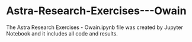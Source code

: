 # Astra-Research-Exercises---Owain
The Astra Research Exercises - Owain.ipynb file was created by Jupyter Notebook and it includes all code and results.
